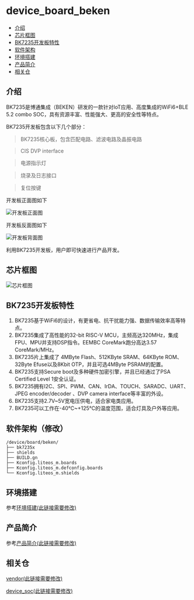 # device_board_beken

  - [介绍](#介绍)
  - [芯片框图](#芯片框图)
  - [BK7235开发板特性](#BK7235开发板特性)
  - [软件架构](#软件架构)
  - [环境搭建](#环境搭建)
  - [产品简介](#产品简介)
  - [相关仓](#相关仓)

## 介绍

BK7235是博通集成（BEKEN）研发的一款针对IoT应用、高度集成的WiFi6+BLE 5.2 combo SOC，具有资源丰富、性能强大、更高的安全性等特点。

BK7235开发板包含以下几个部分：

>	BK7235核心板，包含匹配电路、滤波电路及晶振电路

>	CIS DVP interface

>	电源指示灯

>	烧录及日志接口

>	复位按键

开发板正面图如下

![开发板正面图](figures/芯片正面图.png)

开发板反面图如下

![开发板背面图](figures/芯片背面图.png)

利用BK7235开发板，用户即可快速进行产品开发。

## 芯片框图

![芯片框图](figures/芯片框图.png)

## BK7235开发板特性

1. BK7235基于WiFi6的设计，有更省电、抗干扰能力强、数据传输效率高等特点。
2. BK7235集成了高性能的32-bit RISC-V MCU，主频高达320MHz，集成FPU、MPU并支持DSP指令。EEMBC CoreMark跑分高达3.57 CoreMark/MHz。
3. BK7235片上集成了 4MByte Flash、512KByte SRAM、64KByte ROM、32Byte Efuse以及8Kbit OTP，并且可选4MByte PSRAM的配置。
4. BK7235支持Secure boot及多种硬件加密引擎，并且已经通过了PSA Certified Level 1安全认证。
5. BK7235拥有I2C、SPI、PWM、CAN、IrDA、TOUCH、SARADC、UART、JPEG encoder/decoder 、DVP camera interface等丰富的外设。
6. BK7235支持2.7V~5V宽电压供电，适合家电类应用。
7. BK7235可以工作在-40℃~+125℃的温度范围，适合灯具及户外等应用。

## 软件架构（修改）

```
/device/board/beken/		
├── bk7235x			
├── shields
├── BUILD.gn
├── Kconfig.liteos_m.boards
├── Kconfig.liteos_m.defconfig.boards
└── Kconfig.liteos_m.shields
```

## 环境搭建

参考[环境搭建(此链接需要修改)](https://gitee.com/numzerone/readme_test/tree/master/soc#环境搭建)

## 产品简介

参考[产品简介(此链接需要修改)](figures/博通集成电路BK7235产品简介.pptx)

## 相关仓

[vendor(此链接需要修改)](https://gitee.com/numzerone/readme_test/tree/master/vendor)

[device_soc(此链接需要修改)](https://gitee.com/numzerone/readme_test/tree/master/soc)
